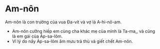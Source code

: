 # Am-nôn

Am-nôn là con trưởng của vua Đa-vít và vợ là A-hi-nô-am.
- Am-nôn cưỡng hiếp em cùng cha khác mẹ của mình là Ta-ma,, và cũng là em gái của Áp-sa-lôm.
- Vì lý do nầy Áp-sa-lôm âm mưu trả thù và giết chết Am-nôn.

